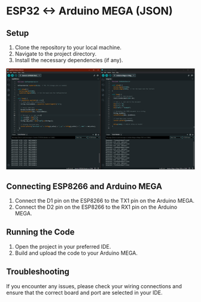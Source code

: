 # ESP32 <-> Arduino MEGA (JSON)

## Setup

1. Clone the repository to your local machine.
2. Navigate to the project directory.
3. Install the necessary dependencies (if any).
   
![Screenshot](image-1.png)

## Connecting ESP8266 and Arduino MEGA

1. Connect the D1 pin on the ESP8266 to the TX1 pin on the Arduino MEGA.
2. Connect the D2 pin on the ESP8266 to the RX1 pin on the Arduino MEGA.

## Running the Code

1. Open the project in your preferred IDE.
2. Build and upload the code to your Arduino MEGA.

## Troubleshooting

If you encounter any issues, please check your wiring connections and ensure that the correct board and port are selected in your IDE.
